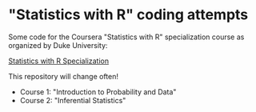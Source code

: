 # "Statistics with R" coding attempts

Some code for the Coursera "Statistics with R" specialization course as organized by Duke University:

[Statistics with R Specialization](https://www.coursera.org/specializations/statistics)

This repository will change often!

- Course 1: "Introduction to Probability and Data"
- Course 2: "Inferential Statistics"


